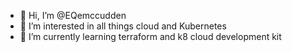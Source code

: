 - 👋 Hi, I’m @EQemccudden
- 👀 I’m interested in all things cloud and Kubernetes
- 🌱 I’m currently learning terraform and k8 cloud development kit

<!---
EQemccudden/EQemccudden is a ✨ special ✨ repository because its `README.md` (this file) appears on your GitHub profile.
You can click the Preview link to take a look at your changes.
--->
